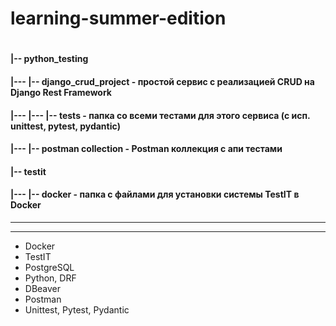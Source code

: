 # learning-summer-edition
#

#### |-- python_testing
#### |--- |-- django_crud_project - простой сервис с реализацией CRUD на Django Rest Framework
#### |--- |--- |-- tests - папка со всеми тестами для этого сервиса (с исп. unittest, pytest, pydantic)
#### |--- |-- postman collection - Postman коллекция с апи тестами 


#### |-- testit
#### |--- |-- docker - папка с файлами для установки системы TestIT в Docker

________________________________________________________________________________________
________________________________________________________________________________________





* Docker
* TestIT
* PostgreSQL
* Python, DRF
* DBeaver
* Postman
* Unittest, Pytest, Pydantic 
